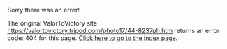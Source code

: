 

Sorry there was an error!

The original ValorToVictory site https://valortovictory.tripod.com/photo17/44-8237ph.htm returns an error code: 404 for this page. [Click here to go to the index page](../index.md).